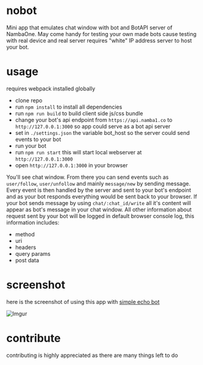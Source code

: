 # nobot

Mini app that emulates chat window with bot and BotAPI server of NambaOne.
May come handy for testing your own made bots cause testing with real device and real server requires "white" IP address server to host your bot.


# usage

requires webpack installed globally

- clone repo
- run `npm install` to install all dependencies
- run `npm run build` to build client side js/css bundle
- change your bot's api endpoint from `https://api.namba1.co` to `http://127.0.0.1:3000` so app could serve as a bot api server
- set in `./settings.json` the variable bot_host so the server could send events to your bot
- run your bot
- run `npm run start` this will start local webserver at `http://127.0.0.1:3000`
- open `http://127.0.0.1:3000` in your browser

You'll see chat window. From there you can send events such as `user/follow`, `user/unfollow` and mainly `message/new` by sending message. Every event is then handled by the server and sent to your bot's endpoint and as your bot responds everything would be sent back to your browser. If your bot sends message by using `chat/:chat_id/write` all it's content will appear as bot's message in your chat window. All other information about request sent by your bot will be logged in default browser console log, this information includes:

- method
- uri
- headers
- query params
- post data

# screenshot
here is the screenshot of using this app with [simple echo bot](https://github.com/erjanmx/django-namba-one-bot)

![Imgur](https://i.imgur.com/Qny6Rew.png)

# contribute

contributing is highly appreciated as there are many things left to do
